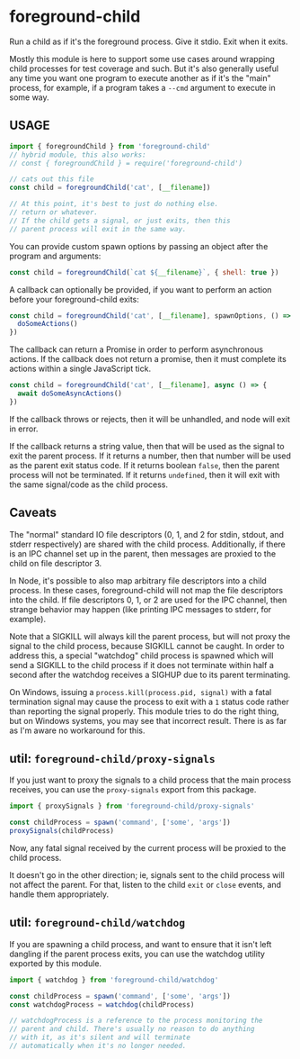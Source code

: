 # foreground-child

Run a child as if it's the foreground process. Give it stdio. Exit
when it exits.

Mostly this module is here to support some use cases around
wrapping child processes for test coverage and such. But it's
also generally useful any time you want one program to execute
another as if it's the "main" process, for example, if a program
takes a `--cmd` argument to execute in some way.

## USAGE

```js
import { foregroundChild } from 'foreground-child'
// hybrid module, this also works:
// const { foregroundChild } = require('foreground-child')

// cats out this file
const child = foregroundChild('cat', [__filename])

// At this point, it's best to just do nothing else.
// return or whatever.
// If the child gets a signal, or just exits, then this
// parent process will exit in the same way.
```

You can provide custom spawn options by passing an object after
the program and arguments:

```js
const child = foregroundChild(`cat ${__filename}`, { shell: true })
```

A callback can optionally be provided, if you want to perform an
action before your foreground-child exits:

```js
const child = foregroundChild('cat', [__filename], spawnOptions, () => {
  doSomeActions()
})
```

The callback can return a Promise in order to perform
asynchronous actions. If the callback does not return a promise,
then it must complete its actions within a single JavaScript
tick.

```js
const child = foregroundChild('cat', [__filename], async () => {
  await doSomeAsyncActions()
})
```

If the callback throws or rejects, then it will be unhandled, and
node will exit in error.

If the callback returns a string value, then that will be used as
the signal to exit the parent process. If it returns a number,
then that number will be used as the parent exit status code. If
it returns boolean `false`, then the parent process will not be
terminated. If it returns `undefined`, then it will exit with the
same signal/code as the child process.

## Caveats

The "normal" standard IO file descriptors (0, 1, and 2 for stdin,
stdout, and stderr respectively) are shared with the child process.
Additionally, if there is an IPC channel set up in the parent, then
messages are proxied to the child on file descriptor 3.

In Node, it's possible to also map arbitrary file descriptors
into a child process. In these cases, foreground-child will not
map the file descriptors into the child. If file descriptors 0,
1, or 2 are used for the IPC channel, then strange behavior may
happen (like printing IPC messages to stderr, for example).

Note that a SIGKILL will always kill the parent process, but
will not proxy the signal to the child process, because SIGKILL
cannot be caught. In order to address this, a special "watchdog"
child process is spawned which will send a SIGKILL to the child
process if it does not terminate within half a second after the
watchdog receives a SIGHUP due to its parent terminating.

On Windows, issuing a `process.kill(process.pid, signal)` with a
fatal termination signal may cause the process to exit with a `1`
status code rather than reporting the signal properly. This
module tries to do the right thing, but on Windows systems, you
may see that incorrect result. There is as far as I'm aware no
workaround for this.

## util: `foreground-child/proxy-signals`

If you just want to proxy the signals to a child process that the
main process receives, you can use the `proxy-signals` export
from this package.

```js
import { proxySignals } from 'foreground-child/proxy-signals'

const childProcess = spawn('command', ['some', 'args'])
proxySignals(childProcess)
```

Now, any fatal signal received by the current process will be
proxied to the child process.

It doesn't go in the other direction; ie, signals sent to the
child process will not affect the parent. For that, listen to the
child `exit` or `close` events, and handle them appropriately.

## util: `foreground-child/watchdog`

If you are spawning a child process, and want to ensure that it
isn't left dangling if the parent process exits, you can use the
watchdog utility exported by this module.

```js
import { watchdog } from 'foreground-child/watchdog'

const childProcess = spawn('command', ['some', 'args'])
const watchdogProcess = watchdog(childProcess)

// watchdogProcess is a reference to the process monitoring the
// parent and child. There's usually no reason to do anything
// with it, as it's silent and will terminate
// automatically when it's no longer needed.
```